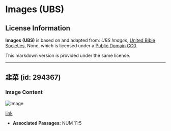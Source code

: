 # Images (UBS)

## License Information

**Images (UBS)** is based on and adapted from: _UBS Images_, [United Bible Societies](https://unitedbiblesocieties.org/), None, which is licensed under a [Public Domain CC0](https://creativecommons.org/public-domain/cc0/).

This markdown version is provided under the same license.



--------------------------------

## 韭菜 (id: 294367)

### Image Content

![Image](https://cdn.aquifer.bible/aquifer-content/resources/Media/WEB-0584_leek.jpg)

[link](https://cdn.aquifer.bible/aquifer-content/resources/Media/WEB-0584_leek.jpg)

* **Associated Passages:** NUM 11:5

